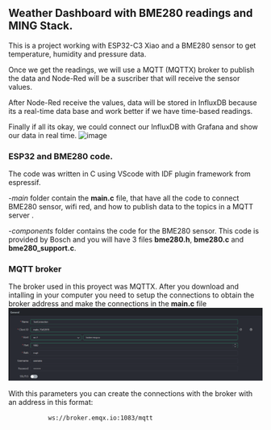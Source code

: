 ## Weather Dashboard with BME280 readings and MING Stack.

This is a project working with ESP32-C3 Xiao and a BME280 sensor to get temperature, humidity and pressure data. 

Once we get the readings, we will use a MQTT (MQTTX) broker to publish the data and Node-Red will be a suscriber that will receive the sensor values.

After Node-Red receive the values, data will be stored in InfluxDB because its a real-time data base and work better if we have time-based readings.

Finally if all its okay, we could connect our InfluxDB with Grafana and show our data in real time.
![image](https://github.com/Manux9512/BME280-Weather-Dashboard/assets/105811018/5142feec-feae-468b-974b-78e5c82872f6)


### ESP32 and BME280 code. 

The code was written in C using VScode with IDF plugin framework from espressif. 

-*main* folder contain the **main.c** file, that have all the code to connect BME280 sensor, wifi red, and how to publish data to the topics in a MQTT server .

-*components* folder contains the code for the BME280 sensor. This code is provided by Bosch and you will have 3 files **bme280.h**, **bme280.c** and **bme280_support.c**.
 
### MQTT broker 

The broker used in this proyect was MQTTX. After you download and intalling in your computer you need to setup the connections to obtain the broker address and make the connections in the **main.c** file
![alt text](image-1.png)

With this parameters you can create the connections with the broker with an address in this format:

               ws://broker.emqx.io:1083/mqtt